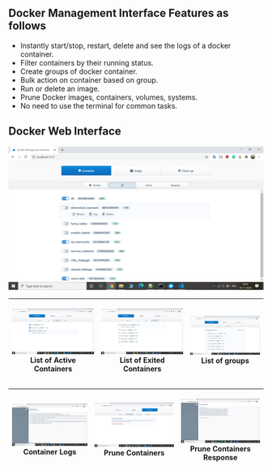## Docker Management Interface Features as follows
- Instantly start/stop, restart, delete and see the logs of a docker container.
- Filter containers by their running status.
- Create groups of docker container.
- Bulk action on container based on group.
- Run or delete an image.
- Prune Docker images, containers, volumes, systems.
- No need to use the terminal for common tasks.

## Docker Web Interface
<p align="center">
<img src="https://github.com/Turing551/Docker-Management-Interface/blob/master/images/Screenshot%20(19).png" alt="Docker Web Interface" title="A simple GUI interface for Docker">
</p>


| <p align="center"><img src="https://github.com/Turing551/Docker-Management-Interface/blob/master/images/Screenshot%20(21).png"/><br/>List of Active Containers</p> |<p align="center"><img src="https://github.com/Turing551/Docker-Management-Interface/blob/master/images/Screenshot%20(22).png"/><br/>List of Exited Containers</p> | <p align="center"><img src="https://github.com/Turing551/Docker-Management-Interface/blob/master/images/Screenshot%20(20).png"/><br/>List of groups</p> |
|--|--|--|

| <p align="center"><img src="https://github.com/Turing551/Docker-Management-Interface/blob/master/images/Screenshot%20(25).png"/><br/>Container Logs</p> |<p align="center"><img src="https://github.com/Turing551/Docker-Management-Interface/blob/master/images/Screenshot%20(24).png"/><br/>Prune Containers</p> | <p align="center"><img src="https://github.com/Turing551/Docker-Management-Interface/blob/master/images/Screenshot%20(23).png"/><br/>Prune Containers Response</p> |
|--|--|--|



